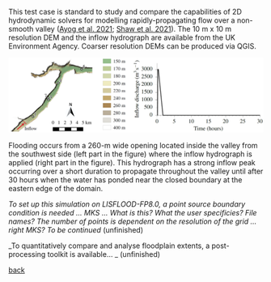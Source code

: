 This test case is standard to study and compare the capabilities of 2D hydrodynamic solvers for modelling rapidly-propagating flow over a non-smooth valley ([Ayog et al. 2021](https://www.sciencedirect.com/science/article/abs/pii/S0022169420313858); [Shaw et al. 2021](https://gmd.copernicus.org/preprints/gmd-2020-340/)). The 10 m x 10 m resolution DEM and the inflow hydrograph are available from the UK Environment Agency. Coarser resolution DEMs can be produced via QGIS. 


![Image](/Figures/Fig_7G.jpg)


Flooding occurs from a 260-m wide opening located inside the valley from the southwest side (left part in the figure) where the inflow hydrograph is applied (right part in the figure). This hydrograph has a strong inflow peak occurring over a short duration to propagate throughout the valley until after 30 hours when the water has ponded near the closed boundary at the eastern edge of the domain. 

_To set up this simulation on LISFLOOD-FP8.0, a point source boundary condition is needed … MKS … What is this? What the user specificies? File names? The number of points is dependent on the resolution of the grid … right MKS? To be continued_ (unfinished)


_To quantitatively compare and analyse floodplain extents, a post-processing toolkit is available… _ (unfinished)



[back](https://www.seamlesswave.com/LISFLOOD8.0.html)
